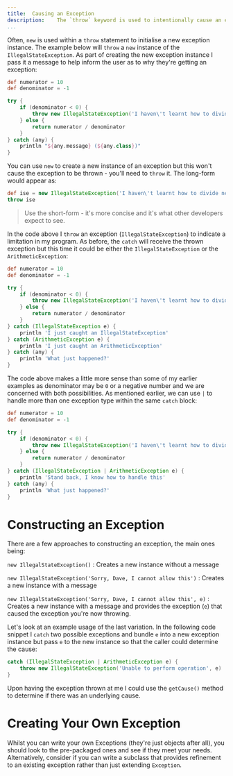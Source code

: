 ```yaml
---
title: 	Causing an Exception
description:	The `throw` keyword is used to intentionally cause an exception
...
```

 Often, `new` is used within a `throw` statement to initialise a new exception instance. The example below will `throw` a `new` instance of the `IllegalStateException`. As part of creating the new exception instance I pass it a message to help inform the user as to why they're getting an exception:

```groovy
def numerator = 10
def denominator = -1

try {
    if (denominator < 0) {
        throw new IllegalStateException('I haven\'t learnt how to divide negative numbers')
    } else {
        return numerator / denominator
    }
} catch (any) {
    println "${any.message} (${any.class})"
}
```

You can use `new` to create a new instance of an exception but this won't cause the exception to be thrown - you'll need to `throw` it. The long-form would appear as:

```groovy
def ise = new IllegalStateException('I haven\'t learnt how to divide negative numbers')
throw ise
```

>Use the short-form - it's more concise and it's what other developers expect to see.

In the code above I `throw` an exception (`IllegalStateException`) to indicate a limitation in my program. As before, the `catch` will receive the thrown exception but this time it could be either the `IllegalStateException` or the `ArithmeticException`:

```groovy
def numerator = 10
def denominator = -1

try {
    if (denominator < 0) {
        throw new IllegalStateException('I haven\'t learnt how to divide negative numbers')
    } else {
        return numerator / denominator
    }
} catch (IllegalStateException e) {
    println 'I just caught an IllegalStateException'
} catch (ArithmeticException e) {
    println 'I just caught an ArithmeticException'
} catch (any) {
    println 'What just happened?'
}
```

The code above makes a little more sense than some of my earlier examples as denominator may be `0` or a negative number and we are concerned with both possibilities. As mentioned earlier, we can use `|` to handle more than one exception type within the same `catch` block: 

```groovy
def numerator = 10
def denominator = -1

try {
    if (denominator < 0) {
        throw new IllegalStateException('I haven\'t learnt how to divide negative numbers')
    } else {
        return numerator / denominator
    }
} catch (IllegalStateException | ArithmeticException e) {
    println 'Stand back, I know how to handle this'
} catch (any) {
    println 'What just happened?'
}
```

# Constructing an Exception

There are a few approaches to constructing an exception, the main ones being:

`new IllegalStateException()`
: Creates a new instance without a message

`new IllegalStateException('Sorry, Dave, I cannot allow this')`
: Creates a new instance with a message

`new IllegalStateException('Sorry, Dave, I cannot allow this', e)`
: Creates a new instance with a message and provides the exception (`e`) that caused the exception you're now throwing.

Let's look at an example usage of the last variation. In the following code snippet I `catch` two possible exceptions and bundle `e` into a new exception instance but pass `e` to the new instance so that the caller could determine the cause:

```groovy
catch (IllegalStateException | ArithmeticException e) {
    throw new IllegalStateException('Unable to perform operation', e)
} 
```

Upon having the exception thrown at me I could use the `getCause()` method to determine if there was an underlying cause.

# Creating Your Own Exception

Whilst you can write your own Exceptions (they're just objects after all), you should look to the pre-packaged ones and see if they meet your needs. Alternatively, consider if you can write a subclass that provides refinement to an existing exception rather than just extending `Exception`.